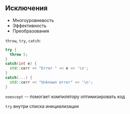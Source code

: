 ## Исключения

- Многоуровневость
- Эффективность
- Преобразования

`throw`, `try`, `catch`:
```cpp
try {
  throw 5;
}
catch(int e) {
  std::cerr << "Error " << e << '\n';
}
catch(...) {
  std::cerr << "Unknown error" << '\n';
}
```

`noexcept` -- помогает компилятору оптимизировать код

`try` внутри списка инициализации
